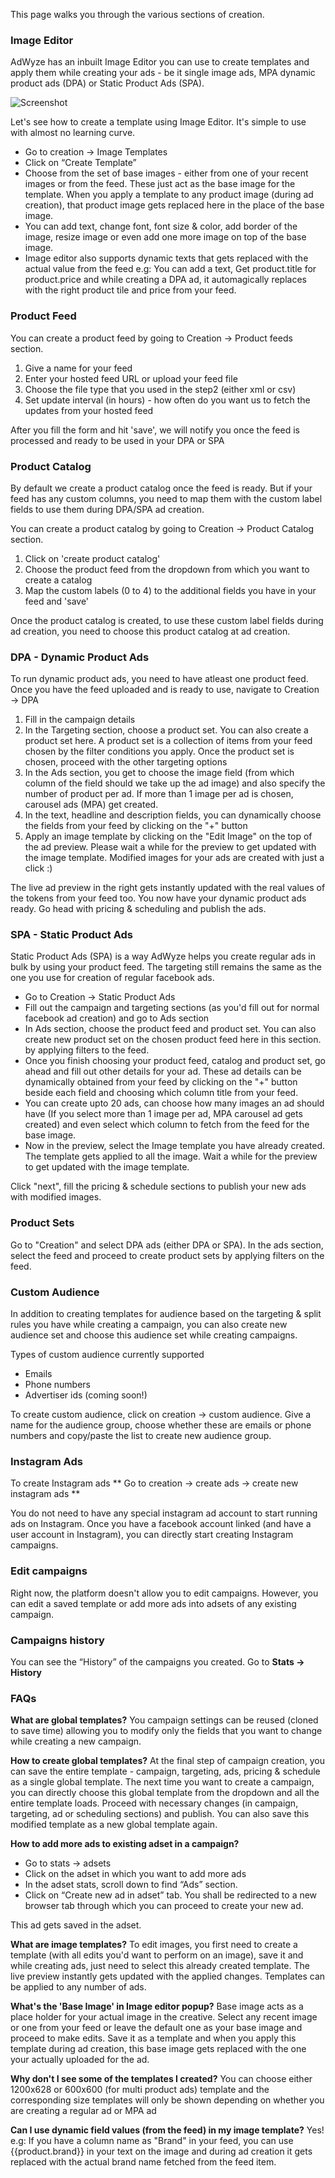 This page walks you through the various sections of creation.



### Image Editor
AdWyze has an inbuilt Image Editor you can use to create templates and apply them while creating your ads - be it single image ads, MPA dynamic product ads (DPA) or Static Product Ads (SPA).


![Screenshot](http://res.cloudinary.com/depce28yo/image/upload/v1457608640/email-assets/pudates/output_eHYrna.gif)


Let's see how to create a template using Image Editor. It's simple to use with almost no learning curve.

- Go to creation → Image Templates
- Click on “Create Template”
- Choose from the set of base images - either from one of your recent images or from the feed. These just act as the base image for the template. When you apply a template to any product image (during ad creation), that product image gets replaced here in the place of the base image.
- You can add text, change font, font size & color, add border of the image, resize image or even add one more image on top of the base image.
- Image editor also supports dynamic texts that gets replaced with the actual value from the feed
e.g: You can add a text, Get product.title for product.price and while creating a DPA ad, it automagically replaces with the right product tile and price from your feed.


### Product Feed

You can create a product feed by going to Creation -> Product feeds section.

1. Give a name for your feed
2. Enter your hosted feed URL or upload your feed file
3. Choose the file type that you used in the step2 (either xml or csv)
4. Set update interval (in hours) - how often do you want us to fetch the updates from your hosted feed

After you fill the form and hit 'save', we will notify you once the feed is processed and ready to be used in your DPA or SPA

### Product Catalog

By default we create a product catalog once the feed is ready. But if your feed has any custom columns, you need to map them with the custom label fields to use them during DPA/SPA ad creation.

You can create a product catalog by going to Creation -> Product Catalog section.
1. Click on 'create product catalog'
2. Choose the product feed from the dropdown from which you want to create a catalog
3. Map the custom labels (0 to 4) to the additional fields you have in your feed and 'save'

Once the product catalog is created, to use these custom label fields during ad creation, you need to choose this product catalog at ad creation.


### DPA - Dynamic Product Ads

To run dynamic product ads, you need to have atleast one product feed. Once you have the feed uploaded and is ready to use, navigate to Creation -> DPA

1. Fill in the campaign details
2. In the Targeting section, choose a product set. You can also create a product set here. A product set is a collection of items from your feed chosen by the filter conditions you apply. Once the product set is chosen, proceed with the other targeting options
3. In the Ads section, you get to choose the image field (from which column of the field should we take up the ad image) and also specify the number of product per ad. If more than 1 image per ad is chosen, carousel ads (MPA) get created.
4. In the text, headline and description fields, you can dynamically choose the fields from your feed by clicking on the "+" button
5. Apply an image template by clicking on the "Edit Image" on the top of the ad preview. Please wait a while for the preview to get updated with the image template. Modified images for your ads are created with just a click :)


The live ad preview in the right gets instantly updated with the real values of the tokens from your feed too. 
You now have your dynamic product ads ready. Go head with pricing & scheduling and publish the ads. 


### SPA - Static Product Ads
Static Product Ads (SPA) is a way AdWyze helps you create regular ads in bulk by using your product feed. The targeting still remains the same as the one you use for creation of regular facebook ads.


- Go to Creation → Static Product Ads
- Fill out the campaign and targeting sections (as you'd fill out for normal facebook ad creation) and go to Ads section
- In Ads section, choose the product feed and product set. You can also create new product set on the chosen product feed here in this section. by applying filters to the feed.
- Once you finish choosing your product feed, catalog and product set, go ahead and fill out other details for your ad. These ad details can be dynamically obtained from your feed by clicking on the "+" button beside each field and choosing which column title from your feed.
- You can create upto 20 ads, can choose how many images an ad should have (If you select more than 1 image per ad, MPA carousel ad gets created) and even select which column to fetch from the feed for the base image. 
- Now in the preview, select the Image template you have already created. The template gets applied to all the image. Wait a while for the preview to get updated with the image template. 


Click "next", fill the pricing & schedule sections to publish your new ads with modified images. 


### Product Sets
Go to "Creation" and select DPA ads (either DPA or SPA). In the ads section, select the feed and proceed to create product sets by applying filters on the feed.


### Custom Audience
In addition to creating templates for audience based on the targeting & split rules you have while creating a campaign, you can also create new audience set and choose this audience set while creating campaigns.


Types of custom audience currently supported
- Emails
- Phone numbers
- Advertiser ids (coming soon!)
	
To create custom audience, click on creation → custom audience.
Give a name for the audience group, choose whether these are emails or phone numbers and copy/paste the list to create new audience group. 


### Instagram Ads
To create Instagram ads ** Go to creation → create ads → create new instagram ads **

You do not need to have any special instagram ad account to start running ads on Instagram. Once you have a facebook account linked (and have a user account in Instagram), you can directly start creating Instagram campaigns.


### Edit campaigns
Right now, the platform doesn't allow you to edit campaigns. However, you can edit a saved template or add more ads 
into adsets of any existing campaign.

### Campaigns history
You can see the “History” of the campaigns you created. Go to **Stats → History**

### FAQs
**What are global templates?**
You campaign settings can be reused (cloned to save time) allowing you to modify only the fields that you want to change while creating a new campaign.


**How to create global templates?**
At the final step of campaign creation, you can save the entire template - campaign, targeting, ads, pricing & schedule as a single global template. The next time you want to create a campaign, you can directly choose this global template from the dropdown and all the entire template loads. Proceed with necessary changes (in campaign, targeting, ad or scheduling sections) and publish. You can also save this modified template as a new global template again.

**How to add more ads to existing adset in a campaign?**
- Go to stats → adsets
- Click on the adset in which you want to add more ads
- In the adset stats, scroll down to find “Ads” section.
- Click on “Create new ad in adset” tab. You shall be redirected to a new browser tab through which you can proceed to create your new ad. 

This ad gets saved in the adset.


**What are image templates?**
To edit images, you first need to create a template (with all edits you'd want to perform on an image), save it and while creating ads, just need to select this already created template. The live preview instantly gets updated with the applied changes. Templates can be applied to any number of ads.

**What's the 'Base Image' in Image editor popup?**
Base image acts as a place holder for your actual image in the creative. 
Select any recent image or one from your feed or leave the default one as your base image and proceed to make edits. Save it as a template and when you apply this template during ad creation, this base image gets replaced with the one your actually uploaded for the ad.

**Why don't I see some of the templates I created?**
You can choose either 1200x628 or 600x600 (for multi product ads) template and the corresponding size templates will only be shown depending on whether you are creating a regular ad or MPA ad

**Can I use dynamic field values (from the feed) in my image template?** 
Yes! e.g: If you have a column name as "Brand" in your feed, you can use {{product.brand}} in your text on the image and during ad creation it gets replaced with the actual brand name fetched from the feed item. 



